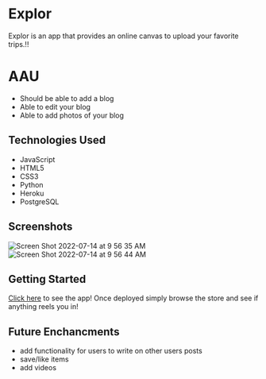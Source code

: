 # Explor

Explor is an app that provides an online canvas to upload your favorite trips.!!
# AAU 
* Should be able to add a blog
* Able to edit your blog
* Able to add photos of your blog
     
      

## Technologies Used

* JavaScript
* HTML5
* CSS3
* Python
* Heroku
* PostgreSQL 


## Screenshots
![Screen Shot 2022-07-14 at 9 56 35 AM](https://user-images.githubusercontent.com/91226782/178999661-03150604-cbd1-4fcc-ac16-c3e6f43aca6b.png)
![Screen Shot 2022-07-14 at 9 56 44 AM](https://user-images.githubusercontent.com/91226782/178999799-edab383c-a010-41fe-aba6-41077ba7397b.png)



## Getting Started
[Click here](http://127.0.0.1:8000/) to see the app!
Once deployed simply browse the store and see if anything reels you in!


## Future Enchancments

* add functionality for users to write on other users posts
* save/like items
* add videos 
